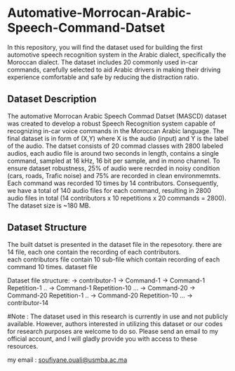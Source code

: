 # Automative-Morrocan-Arabic-Speech-Command-Datset
In this repository, you will find the dataset used for building the first automotive speech recognition system in the Arabic dialect, specifically the Moroccan dialect. The dataset includes 20 commonly used in-car commands, carefully selected to aid Arabic drivers in making their driving experience comfortable and safe by reducing the distraction ratio.

## Dataset Description

The automative Morrocan Arabic Speech Commad Datset (MASCD) dataset was created to develop a robust Speech Recognition system capable of recognizing in-car voice commands in the Moroccan Arabic language. 
The final dataset is in form of (X,Y)  where X is the audio (input) and Y is the label of the audio. The datset consists of 20 commad classes with 2800 labeled audios, each audio file is around two seconds in length, contains a single command, sampled at 16 kHz, 16 bit per sample, and in mono channel. To ensure dataset robustness, 25% of audio were recrded in noisy condition (cars, roads, Trafic noise) and 75% are recorded in clean environmemnts. 
Each command was recorded 10 times by 14 contributors. Consequently, we have a total of 140 audio files for each command, resulting in 2800 audio files in total (14 contributors x 10 repetitions x 20 commands = 2800).
The dataset size is ~180 MB.

## Dataset Structure
The built datset is presented in the dataset file in the repesotory. 
there are 14 file, each one contain the recording of each  contributors.    
each contributors file contain 10 sub-file which contain recording of each command 10 times. 
dataset file

Dataset file structure: 
  -> contributor-1
     -> Command-1
         -> Command-1 Repetition-1
         ..
         -> Command-1 Repetition-10
    ...
    -> Command-20
         -> Command-20 Repetition-1
         ..
         -> Command-20 Repetition-10
  ...
  -> contributor-14


    


#Note :
The dataset used in this research is currently in use and not publicly available. 
However, authors interested in utilizing this dataset or our codes for research purposes are welcome to do so. 
Please send an email to my official account, and I will gladly provide you with access to these resources.

my email : soufiyane.ouali@usmba.ac.ma
